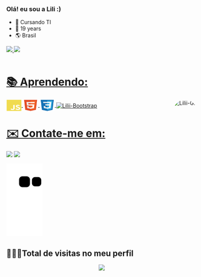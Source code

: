 ### Olá! eu sou a Lili :)

- 🌱 Cursando TI 
- 🍪 19 years 
- 🌎 Brasil


<div align="left">
  <a href="https://github.com/LiliiF">
  <img height="165em"src="https://github-readme-stats.vercel.app/api?username=LiliiF&show_icons=true&theme=tokyonight&include_all_commits=true&count_private=true"/>
  <img height="165em" src="https://github-readme-stats.vercel.app/api/top-langs/?username=LiliiF&layout=compact&langs_count=7&theme=tokyonight"/>
</div>
  

  
<div style="display: inline_block"><br>
  
   # 📚 Aprendendo:
  
  <img align="center" alt="Lilii-Js" height="30" width="40" src="https://raw.githubusercontent.com/devicons/devicon/master/icons/javascript/javascript-plain.svg">
  <img align="center" alt="Lilii-HTML" height="30" width="40" src="https://raw.githubusercontent.com/devicons/devicon/master/icons/html5/html5-original.svg">
  <img align="center" alt="Lilii-CSS" height="30" width="40" src="https://raw.githubusercontent.com/devicons/devicon/master/icons/css3/css3-original.svg">   
   <img align="center" alt="Lilii-Bootstrap" height="30" width="110" src="https://img.shields.io/badge/Bootstrap-563D7C?style=for-the-badge&logo=bootstrap&logoColor=white">  
  <img align="right" alt="Lilii-Gif" height="150" style="border-radius:50px;" src="https://cdn.discordapp.com/attachments/585243177754296341/942468904947703859/gifzin.gif">
</div>
  	
 ##
  
<div>
  
  # ✉️ Contate-me em:
  
  <a href="mailto:lilif0458@gmail.com" target="_blank"><img src="https://img.shields.io/badge/-Gmail-%23333?style=for-the-badge&logo=gmail&logoColor=white" target="_blank"></a>
  <a href="https://github.com/LiliiF" target="_blank"><img src="https://img.shields.io/badge/GitHub-100000?style=for-the-badge&logo=github&logoColor=white" target="_blank"></a>
</div>

  
  ![Snake animation](https://github.com/LiliiF/LiliiF/blob/output/github-contribution-grid-snake.svg)

 ## 👩🏽‍💻Total de visitas no meu perfil  <br>
 <p align="center"> 
   <img alingn="center" src="https://profile-counter.glitch.me/LiliiF/count.svg" />
 </p>

</p>



